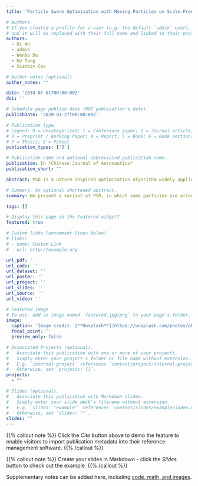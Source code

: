 ```yaml
---
title: 'Particle Swarm Optimization with Moving Particles on Scale-Free Networks'

# Authors
# If you created a profile for a user (e.g. the default `admin` user), write the username (folder name) here
# and it will be replaced with their full name and linked to their profile.
authors:
  - Di Wu
  - admin
  - Wenbo Du
  - Ke Tang
  - Xianbin Cao

# Author notes (optional)
author_notes: ""

date: '2018-07-01T00:00:00Z'
doi: ''

# Schedule page publish date (NOT publication's date).
publishDate: '2020-01-27T00:00:00Z'

# Publication type.
# Legend: 0 = Uncategorized; 1 = Conference paper; 2 = Journal article;
# 3 = Preprint / Working Paper; 4 = Report; 5 = Book; 6 = Book section;
# 7 = Thesis; 8 = Patent
publication_types: ['2']

# Publication name and optional abbreviated publication name.
publication: In *Chinese Journal of Aeronautics*
publication_short: ""

abstract: PSO is a nature-inspired optimization algorithm widely applied in many fields. In this paper, we present a variant named MP-PSO, in which some particles are allowed to move on a scale-free network and change the interaction pattern during the search course. In contrast to traditional PSOs with fixed interaction sources, MP-PSO shows better flexibility and diversity, where the structure of the particle swarm could change adaptively and balance exploration and exploitation to a large extent. Experiments on benchmark functions show that MP-PSO outperforms other PSO variants on solution quality and success rate, especially for multimodal functions. We further investigate effects of the moving strategy from a microscopic view, finding that the cooperation mechanism of particles located on hub and non-hub nodes plays a crucial role during the optimization process. In particular, owing to the movement of particles on non-hub nodes, the exploration can be guaranteed to some extent even in the final stage, which may be benefit for optimization. We demonstrate the applicability of MP-PSO by using it to solve an important optimization problem, arrival sequencing and scheduling, in the field of air traffic control.

# Summary. An optional shortened abstract.
summary: We present a variant of PSO, in which some particles are allowed to move on a scale-free network and change the interaction pattern during the search course.

tags: []

# Display this page in the Featured widget?
featured: true

# Custom links (uncomment lines below)
# links:
# - name: Custom Link
#   url: http://example.org

url_pdf: ''
url_code: ''
url_dataset: ''
url_poster: ''
url_project: ''
url_slides: ''
url_source: ''
url_video: ''

# Featured image
# To use, add an image named `featured.jpg/png` to your page's folder.
image:
  caption: 'Image credit: [**Unsplash**](https://unsplash.com/photos/pLCdAaMFLTE)'
  focal_point: ''
  preview_only: false

# Associated Projects (optional).
#   Associate this publication with one or more of your projects.
#   Simply enter your project's folder or file name without extension.
#   E.g. `internal-project` references `content/project/internal-project/index.md`.
#   Otherwise, set `projects: []`.
projects:
  - ""

# Slides (optional).
#   Associate this publication with Markdown slides.
#   Simply enter your slide deck's filename without extension.
#   E.g. `slides: "example"` references `content/slides/example/index.md`.
#   Otherwise, set `slides: ""`.
slides: ""
---
```


{{% callout note %}}
Click the _Cite_ button above to demo the feature to enable visitors to import publication metadata into their reference management software.
{{% /callout %}}

{{% callout note %}}
Create your slides in Markdown - click the _Slides_ button to check out the example.
{{% /callout %}}

Supplementary notes can be added here, including [code, math, and images](https://wowchemy.com/docs/writing-markdown-latex/).
